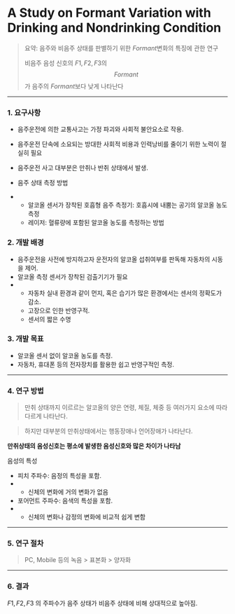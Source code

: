 # A Study on Formant Variation with Drinking and Nondrinking Condition

> 요약: 음주와 비음주 상태를 판별하기 위한 $Formant​$ 변화의 특징에 관한 연구  
>
> 비음주 음성 신호의 $F1, F2, F3$의 $$Formant$$가 음주의 $Formant$보다 낮게 나타난다

***

### 1. 요구사항

* 음주운전에 의한 교통사고는 가정 파괴와 사회적 불안요소로  작용.
* 음주운전 단속에 소요되는 방대한 사회적 비용과 인력낭비를 줄이기 위한 노력이 절실히 필요
* 음주운전 사고 대부분은 만취나 반취 상태에서 발생.

* 음주 상태 측정 방법
* * 알코올 센서가 장착된 호흡형 음주 측정기: 호흡시에 내뿜는 공기의 알코올 농도 측정
  * 레이저: 혈류량에 포함된 알코올 농도를 측정하는 방법

### 2. 개발 배경

* 음주운전을 사전에 방지하고자 운전자의 알코올 섭취여부를 판독해 자동차의 시동을 제어.
* 알코올 측정 센서가 장착된 검출기기가 필요
* * 자동차 실내 환경과 같이 먼지, 혹은 습기가 많은 환경에서는 센서의 정확도가 감소.
  * 고장으로 인한 반영구적.
  * 센서의 짧은 수명

### 3. 개발 목표

* 알코올 센서  없이 알코올 농도를 측정.
* 자동차, 휴대폰 등의 전자장치를 활용한 쉽고 반영구적인 측정.

***

### 4. 연구 방법

>  만취 상태까지 이르르는 알코올의 양은 연령, 체질, 체중 등 여러가지 요소에 따라 다르게 나타난다.  

>  하지만 대부분의 만취상태에서는 행동장애나 언어장애가 나타난다.

**만취상태의 음성신호는 평소에 발생한 음성신호와 많은 차이가 나타남**

음성의 특성

* 피치 주파수: 음정의 특성을 포함.
* * 신체의 변화에 거의 변화가 없음
* 포어먼트 주파수: 음색의 특성을 포함.
* * 신체의 변화나 감정의 변화에 비교적 쉽게 변함

***

### 5. 연구 절차

> PC, Mobile 등의 녹음 > 표본화 > 양자화

***

### 6. 결과

$F1, F2, F3​$ 의 주파수가 음주 상태가 비음주 상태에 비해 상대적으로 높아짐.







